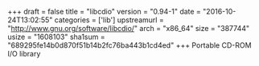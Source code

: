+++
draft = false
title = "libcdio"
version = "0.94-1"
date = "2016-10-24T13:02:55"
categories = ['lib']
upstreamurl = "http://www.gnu.org/software/libcdio/"
arch = "x86_64"
size = "387744"
usize = "1608103"
sha1sum = "689295fe14b0d870f51b14b2fc76ba443b1cd4ed"
+++
Portable CD-ROM I/O library